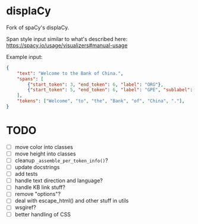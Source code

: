 
# displaCy

Fork of spaCy's displaCy.

Span style input similar to what's described here:
https://spacy.io/usage/visualizers#manual-usage

Example input:

```json
{
    "text": "Welcome to the Bank of China.",
    "spans": [
        {"start_token": 3, "end_token": 6, "label": "ORG"},
        {"start_token": 5, "end_token": 6, "label": "GPE", "sublabel": "country", "tags": ["asia"]},
    ],
    "tokens": ["Welcome", "to", "the", "Bank", "of", "China", "."],
}
```

# TODO

- [ ] move color into classes
- [ ] move height into classes
- [ ] cleanup `_assemble_per_token_info()`?
- [ ] update docstrings
- [ ] add tests
- [ ] handle text direction and language?
- [ ] handle KB link stuff?
- [ ] remove "options"?
- [ ] deal with escape_html() and other stuff in utils
- [ ] wsgiref?
- [ ] better handling of CSS
